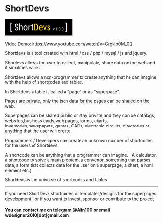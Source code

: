 # ShortDevs

![alt text](l.png)

Video Demo: https://www.youtube.com/watch?v=GrgkIp0M_0Q

Shortdevs is a tool created with html / css / php / mysql / js and jquery.

Shordevs allows the user to collect, manipulate, share data on the web and it simplifies work.

Shortdevs allows a non-programmer to create anything that he can imagine with the help of shortcodes and tables.

In Shortdevs a table is called a "page" or as "superpage".

Pages are private, only the json data for the pages can be shared on the web.

Superpages can be shared public or stay private,and they can be catalogs, websites,business cards,web pages, forms, charts, inventories,newspapers, games, CADs, electronic circuits, directories or anything that the user will create.

Programmers / Developers can create an unknown number of shortcodes for the users of Shortdevs.

A shortcode can be anything that a programmer can imagine. ( A calculator, a shortcode to solve a math problem, a convertor, something that parses data, a form that collects data for the user on a superpage, a chart, a html element etc.)

Shortdevs is the universe of shortcodes and tables.



-------------------------------

If you need ShortDevs shortcodes or templates/designs for the superpages development , or if you want to invest ,sponsor or contribute to the project

#### You can contact me on telegram @Alin100 or  email wdesigner2010[dot]gmail.com

